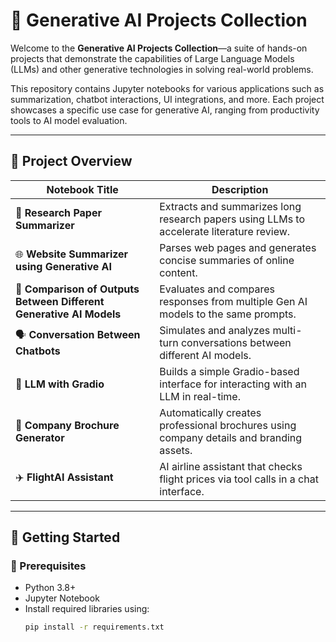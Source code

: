 # 🧠 Generative AI Projects Collection

Welcome to the **Generative AI Projects Collection**—a suite of hands-on projects that demonstrate the capabilities of Large Language Models (LLMs) and other generative technologies in solving real-world problems.

This repository contains Jupyter notebooks for various applications such as summarization, chatbot interactions, UI integrations, and more. Each project showcases a specific use case for generative AI, ranging from productivity tools to AI model evaluation.

---

## 📁 Project Overview

| Notebook Title | Description |
|----------------|-------------|
| 📄 **Research Paper Summarizer** | Extracts and summarizes long research papers using LLMs to accelerate literature review. |
| 🌐 **Website Summarizer using Generative AI** | Parses web pages and generates concise summaries of online content. |
| 🤖 **Comparison of Outputs Between Different Generative AI Models** | Evaluates and compares responses from multiple Gen AI models to the same prompts. |
| 🗣️ **Conversation Between Chatbots** | Simulates and analyzes multi-turn conversations between different AI models. |
| 🧪 **LLM with Gradio** | Builds a simple Gradio-based interface for interacting with an LLM in real-time. |
| 🏢 **Company Brochure Generator** | Automatically creates professional brochures using company details and branding assets. |
| ✈️ **FlightAI Assistant** | AI airline assistant that checks flight prices via tool calls in a chat interface. |


---

## 🚀 Getting Started

### 🔧 Prerequisites

- Python 3.8+
- Jupyter Notebook
- Install required libraries using:
  ```bash
  pip install -r requirements.txt
